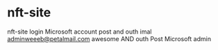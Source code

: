 # nft-site
nft-site
login Microsoft account post and outh imal adminweeeb@petalmail.com
awesome AND outh Post Microsoft admin
